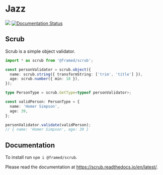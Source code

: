 # Jazz

![](https://github.com/lukesterg/scrub/workflows/build/badge.svg?branch=master) [![Documentation Status](https://readthedocs.org/projects/scrub/badge/?version=latest)](https://jazz-orm.readthedocs.io/en/latest/?badge=latest)

## Scrub

Scrub is a simple object validator.

```ts
import * as scrub from '@framed/scrub';

const personValidator = scrub.object({
  name: scrub.string({ transformString: ['trim', 'title'] }),
  age: scrub.number({ min: 18 }),
});

type PersonType = scrub.GetType<typeof personValidator>;

const validPerson: PersonType = {
  name: 'Homer Simpson',
  age: 39,
};

personValidator.validate(validPerson);
// { name: 'Homer Simpson', age: 39 }
```

## Documentation

To install run `npm i @framed/scrub`.

Please read the documentation at https://scrub.readthedocs.io/en/latest/.
